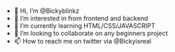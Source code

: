 - 👋 Hi, I’m @Bickyblinkz
- 👀 I’m interested in from frontend and backend
- 🌱 I’m currently learning HTML/CSS/JAVASCRIPT
- 💞️ I’m looking to collaborate on any beginners project
- 📫 How to reach me on twitter via @Bickyisreal

<!---
Bickyblinkz/Bickyblinkz is a ✨ special ✨ repository because its `README.md` (this file) appears on your GitHub profile.
You can click the Preview link to take a look at your changes.
--->
